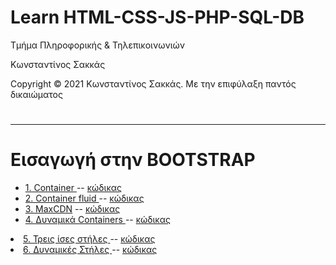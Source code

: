 <html>
<body>
<h1> Learn HTML-CSS-JS-PHP-SQL-DB</h1>
<p> Τμήμα Πληροφορικής & Τηλεπικοινωνιών </p>
<p> Κωνσταντίνος Σακκάς</p>
<p>Copyright © 2021 Κωνσταντίνος Σακκάς. Με την επιφύλαξη παντός δικαιώματος</p>
  <h1></h1>
<hr>

<h1>Εισαγωγή στην BOOTSTRAP</h1>

<ul>

<li><a href="./Code greek/1_container.html" target="_blank">1. Container </a> -- <a href="https://github.com/ksakkas/Learn-Create-Site/blob/master/%CE%95%CE%B9%CF%83%CE%B1%CE%B3%CF%89%CE%B3%CE%AE%20%CF%83%CF%84%CE%B7%CE%BD%20BOOTSTRAP/Code%20greek/1_container.html">κώδικας </a></li>

<li><a href="./Code greek/2_container-fluid.html" target="_blank">2. Container fluid </a> -- <a href="https://github.com/ksakkas/Learn-Create-Site/blob/master/%CE%95%CE%B9%CF%83%CE%B1%CE%B3%CF%89%CE%B3%CE%AE%20%CF%83%CF%84%CE%B7%CE%BD%20BOOTSTRAP/Code%20greek/2_container-fluid.html">κώδικας </a></li>

<li><a href="./Code greek/3_MaxCDN.html" target="_blank">3. MaxCDN</a> -- <a href="https://github.com/ksakkas/Learn-Create-Site/blob/master/%CE%95%CE%B9%CF%83%CE%B1%CE%B3%CF%89%CE%B3%CE%AE%20%CF%83%CF%84%CE%B7%CE%BD%20BOOTSTRAP/Code%20greek/3_MaxCDN.html">κώδικας </a></li>

<li><a href="./Code greek/4_Responsive.html" target="_blank">4. Δυναμικά Containers </a> -- <a href="https://github.com/ksakkas/Learn-Create-Site/blob/master/%CE%95%CE%B9%CF%83%CE%B1%CE%B3%CF%89%CE%B3%CE%AE%20%CF%83%CF%84%CE%B7%CE%BD%20BOOTSTRAP/Code%20greek/4_Responsive.html">κώδικας </a></li>
</ul>

<li><a href="./Code greek/5_col.html" target="_blank">5. Τρεις ίσες στήλες </a> -- <a href="https://github.com/ksakkas/Learn-Create-Site/blob/master/%CE%95%CE%B9%CF%83%CE%B1%CE%B3%CF%89%CE%B3%CE%AE%20%CF%83%CF%84%CE%B7%CE%BD%20BOOTSTRAP/Code%20greek/5_col.html">κώδικας </a></li>
</ul>

<li><a href="./Code greek/6_dcol.html" target="_blank">6. Δυναμικές Στήλες </a> -- <a href="https://github.com/ksakkas/Learn-Create-Site/blob/master/%CE%95%CE%B9%CF%83%CE%B1%CE%B3%CF%89%CE%B3%CE%AE%20%CF%83%CF%84%CE%B7%CE%BD%20BOOTSTRAP/Code%20greek/6_dcol.html">κώδικας </a></li>
</ul>

</body>
</html>
